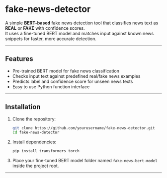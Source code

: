 # fake-news-detector

A simple **BERT-based** fake news detection tool that classifies news text as **REAL** or **FAKE** with confidence scores.  
It uses a fine-tuned BERT model and matches input against known news snippets for faster, more accurate detection.

---

## Features

- Pre-trained BERT model for fake news classification
- Checks input text against predefined real/fake news examples
- Predicts label and confidence score for unseen news texts
- Easy to use Python function interface

---

## Installation

1. Clone the repository:
    ```bash
    git clone https://github.com/yourusername/fake-news-detector.git
    cd fake-news-detector
    ```

2. Install dependencies:
    ```bash
    pip install transformers torch
    ```

3. Place your fine-tuned BERT model folder named `fake-news-bert-model` inside the project root.

---
